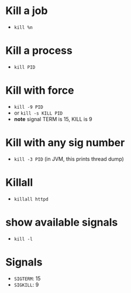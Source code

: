 # Kill a job
* `kill %n`

# Kill a process
* `kill PID`

# Kill with force
* `kill -9 PID`
* or `kill -s KILL PID`
* **note** signal TERM is 15, KILL is 9

# Kill with any sig number
* `kill -3 PID` (in JVM, this prints thread dump)

# Killall
* `killall httpd`

# show available signals
* `kill -l`

# Signals
- `SIGTERM`: 15
- `SIGKILL`: 9
